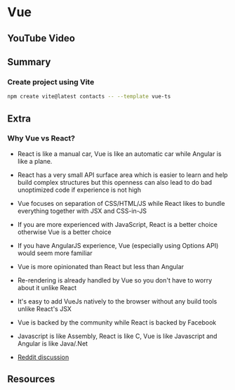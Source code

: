 # Vue

## YouTube Video

## Summary

### Create project using Vite

```bash
npm create vite@latest contacts -- --template vue-ts
```

## Extra

### Why Vue vs React?

- React is like a manual car, Vue is like an automatic car while Angular is like a plane.
- React has a very small API surface area which is easier to learn and help build complex structures but this openness
  can also lead to do bad unoptimized code if experience is not high
- Vue focuses on separation of CSS/HTML/JS while React likes to bundle everything together with JSX and CSS-in-JS
- If you are more experienced with JavaScript, React is a better choice otherwise Vue is a better choice
- If you have AngularJS experience, Vue (especially using Options API) would seem more familiar
- Vue is more opinionated than React but less than Angular
- Re-rendering is already handled by Vue so you don't have to worry about it unlike React
- It's easy to add VueJs natively to the browser without any build tools unlike React's JSX
- Vue is backed by the community while React is backed by Facebook
- Javascript is like Assembly, React is like C, Vue is like Javascript and Angular is like Java/.Net

- [Reddit discussion](https://www.reddit.com/r/javascript/comments/8o781t/vuejs_or_react_which_you_would_chose_and_why/)

## Resources

